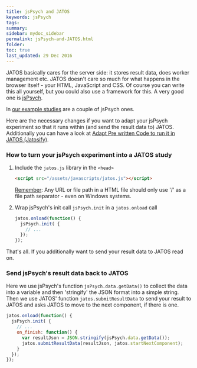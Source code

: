 ```yaml
---
title: jsPsych and JATOS
keywords: jsPsych
tags:
summary:
sidebar: mydoc_sidebar
permalink: jsPsych-and-JATOS.html
folder:
toc: true
last_updated: 29 Dec 2016
---
```


JATOS basically cares for the server side: it stores result data, does worker management etc. JATOS doesn't care so much for what happens in the browser itself - your HTML, JavaScript and CSS. Of course you can write this all yourself, but you could also use a framework for this. A very good one is [jsPsych](http://www.jspsych.org/).

In [our example studies](http://www.jatos.org/Example-Studies.html) are a couple of jsPsych ones.

Here are the necessary changes if you want to adapt your jsPsych experiment so that it runs within (and send the result data to) JATOS. Additionally you can have a look at [Adapt Pre written Code to run it in JATOS (Jatosify)](Adapt-Pre-written-Code-to-run-it-in-JATOS.html).

### How to turn your jsPsych experiment into a JATOS study

1. Include the `jatos.js` library in the `<head>`

   ~~~ html
   <script src="/assets/javascripts/jatos.js"></script>
   ~~~ 
   
   [Remember](Troubleshooting.html#a-file-library-image--included-in-the-html-fails-to-load): Any URL or file path in a HTML file should only use '/' as a file path separator - even on Windows systems. 

1. Wrap jsPsych's init call `jsPsych.init` in a `jatos.onload` call

   ~~~ javascript
   jatos.onload(function() {
     jsPsych.init( {
       // ...
     });
   });
   ~~~
   
That's all. If you additionally want to send your result data to JATOS read on.

### Send jsPsych's result data back to JATOS

Here we use jsPsych's function `jsPsych.data.getData()` to collect the data into a variable and then 'stringify' the JSON format into a simple string.
Then we use JATOS' function `jatos.submitResultData` to send your result to JATOS and asks JATOS to move to the next component, if there is one.

~~~ javascript
jatos.onload(function() {
  jsPsych.init( {
    // ...
    on_finish: function() {
      var resultJson = JSON.stringify(jsPsych.data.getData());
      jatos.submitResultData(resultJson, jatos.startNextComponent);
    }
  });
});
~~~ 
